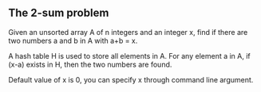 ## The 2-sum problem

Given an unsorted array A of n integers and an integer x, find 
if there are two numbers a and b in A with a+b = x.

A hash table H is used to store all elements in A. 
For any element a in A, if (x-a) exists in H, then the two numbers 
are found. 

Default value of x is 0, you can specify x through command line argument.
